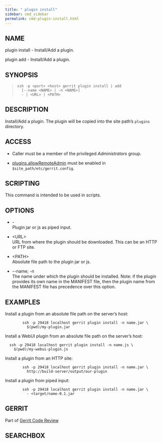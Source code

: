 ```yaml
---
title: " plugin install"
sidebar: cmd_sidebar
permalink: cmd-plugin-install.html
---
```

## NAME

plugin install - Install/Add a plugin.

plugin add - Install/Add a plugin.

## SYNOPSIS

> 
> 
>     ssh -p <port> <host> gerrit plugin install | add
>       [--name <NAME> | -n <NAME>]
>       - | <URL> | <PATH>

## DESCRIPTION

Install/Add a plugin. The plugin will be copied into the site path’s
`plugins` directory.

## ACCESS

  - Caller must be a member of the privileged *Administrators*
    group.

  - [plugins.allowRemoteAdmin](config-gerrit.html#plugins.allowRemoteAdmin)
    must be enabled in `$site_path/etc/gerrit.config`.

## SCRIPTING

This command is intended to be used in scripts.

## OPTIONS

  - \-  
    Plugin jar or js as piped input.

  - \<URL\>  
    URL from where the plugin should be downloaded. This can be an HTTP
    or FTP site.

  - \<PATH\>  
    Absolute file path to the plugin jar or js.

  - \--name; -n  
    The name under which the plugin should be installed. Note: if the
    plugin provides its own name in the MANIFEST file, then the plugin
    name from the MANIFEST file has precedence over this option.

## EXAMPLES

Install a plugin from an absolute file path on the server’s host:

``` 
        ssh -p 29418 localhost gerrit plugin install -n name.jar \
          $(pwd)/my-plugin.jar
```

Install a WebUI plugin from an absolute file path on the server’s host:

``` 
  ssh -p 29418 localhost gerrit plugin install -n name.js \
    $(pwd)/my-webui-plugin.js
```

Install a plugin from an HTTP site:

``` 
        ssh -p 29418 localhost gerrit plugin install -n name.jar \
          http://build-server/output/our-plugin
```

Install a plugin from piped input:

``` 
        ssh -p 29418 localhost gerrit plugin install -n name.jar \
          - <target/name-0.1.jar
```

## GERRIT

Part of [Gerrit Code Review](index.html)

## SEARCHBOX

